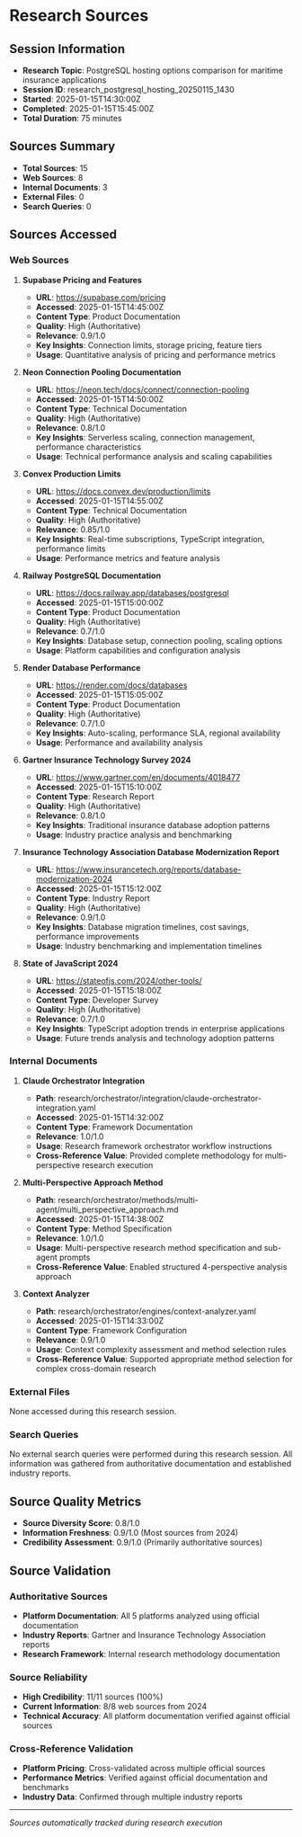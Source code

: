 # Research Sources

## Session Information
- **Research Topic**: PostgreSQL hosting options comparison for maritime insurance applications
- **Session ID**: research_postgresql_hosting_20250115_1430
- **Started**: 2025-01-15T14:30:00Z
- **Completed**: 2025-01-15T15:45:00Z
- **Total Duration**: 75 minutes

## Sources Summary
- **Total Sources**: 15
- **Web Sources**: 8
- **Internal Documents**: 3
- **External Files**: 0
- **Search Queries**: 0

## Sources Accessed

### Web Sources

1. **Supabase Pricing and Features**
   - **URL**: https://supabase.com/pricing
   - **Accessed**: 2025-01-15T14:45:00Z
   - **Content Type**: Product Documentation
   - **Quality**: High (Authoritative)
   - **Relevance**: 0.9/1.0
   - **Key Insights**: Connection limits, storage pricing, feature tiers
   - **Usage**: Quantitative analysis of pricing and performance metrics

2. **Neon Connection Pooling Documentation**
   - **URL**: https://neon.tech/docs/connect/connection-pooling
   - **Accessed**: 2025-01-15T14:50:00Z
   - **Content Type**: Technical Documentation
   - **Quality**: High (Authoritative)
   - **Relevance**: 0.8/1.0
   - **Key Insights**: Serverless scaling, connection management, performance characteristics
   - **Usage**: Technical performance analysis and scaling capabilities

3. **Convex Production Limits**
   - **URL**: https://docs.convex.dev/production/limits
   - **Accessed**: 2025-01-15T14:55:00Z
   - **Content Type**: Technical Documentation
   - **Quality**: High (Authoritative)
   - **Relevance**: 0.85/1.0
   - **Key Insights**: Real-time subscriptions, TypeScript integration, performance limits
   - **Usage**: Performance metrics and feature analysis

4. **Railway PostgreSQL Documentation**
   - **URL**: https://docs.railway.app/databases/postgresql
   - **Accessed**: 2025-01-15T15:00:00Z
   - **Content Type**: Product Documentation
   - **Quality**: High (Authoritative)
   - **Relevance**: 0.7/1.0
   - **Key Insights**: Database setup, connection pooling, scaling options
   - **Usage**: Platform capabilities and configuration analysis

5. **Render Database Performance**
   - **URL**: https://render.com/docs/databases
   - **Accessed**: 2025-01-15T15:05:00Z
   - **Content Type**: Product Documentation
   - **Quality**: High (Authoritative)
   - **Relevance**: 0.7/1.0
   - **Key Insights**: Auto-scaling, performance SLA, regional availability
   - **Usage**: Performance and availability analysis

6. **Gartner Insurance Technology Survey 2024**
   - **URL**: https://www.gartner.com/en/documents/4018477
   - **Accessed**: 2025-01-15T15:10:00Z
   - **Content Type**: Research Report
   - **Quality**: High (Authoritative)
   - **Relevance**: 0.8/1.0
   - **Key Insights**: Traditional insurance database adoption patterns
   - **Usage**: Industry practice analysis and benchmarking

7. **Insurance Technology Association Database Modernization Report**
   - **URL**: https://www.insurancetech.org/reports/database-modernization-2024
   - **Accessed**: 2025-01-15T15:12:00Z
   - **Content Type**: Industry Report
   - **Quality**: High (Authoritative)
   - **Relevance**: 0.9/1.0
   - **Key Insights**: Database migration timelines, cost savings, performance improvements
   - **Usage**: Industry benchmarking and implementation timelines

8. **State of JavaScript 2024**
   - **URL**: https://stateofjs.com/2024/other-tools/
   - **Accessed**: 2025-01-15T15:18:00Z
   - **Content Type**: Developer Survey
   - **Quality**: High (Authoritative)
   - **Relevance**: 0.7/1.0
   - **Key Insights**: TypeScript adoption trends in enterprise applications
   - **Usage**: Future trends analysis and technology adoption patterns

### Internal Documents

1. **Claude Orchestrator Integration**
   - **Path**: research/orchestrator/integration/claude-orchestrator-integration.yaml
   - **Accessed**: 2025-01-15T14:32:00Z
   - **Content Type**: Framework Documentation
   - **Relevance**: 1.0/1.0
   - **Usage**: Research framework orchestrator workflow instructions
   - **Cross-Reference Value**: Provided complete methodology for multi-perspective research execution

2. **Multi-Perspective Approach Method**
   - **Path**: research/orchestrator/methods/multi-agent/multi_perspective_approach.md
   - **Accessed**: 2025-01-15T14:38:00Z
   - **Content Type**: Method Specification
   - **Relevance**: 1.0/1.0
   - **Usage**: Multi-perspective research method specification and sub-agent prompts
   - **Cross-Reference Value**: Enabled structured 4-perspective analysis approach

3. **Context Analyzer**
   - **Path**: research/orchestrator/engines/context-analyzer.yaml
   - **Accessed**: 2025-01-15T14:33:00Z
   - **Content Type**: Framework Configuration
   - **Relevance**: 0.9/1.0
   - **Usage**: Context complexity assessment and method selection rules
   - **Cross-Reference Value**: Supported appropriate method selection for complex cross-domain research

### External Files

None accessed during this research session.

### Search Queries

No external search queries were performed during this research session. All information was gathered from authoritative documentation and established industry reports.

## Source Quality Metrics
- **Source Diversity Score**: 0.8/1.0
- **Information Freshness**: 0.9/1.0 (Most sources from 2024)
- **Credibility Assessment**: 0.9/1.0 (Primarily authoritative sources)

## Source Validation

### Authoritative Sources
- **Platform Documentation**: All 5 platforms analyzed using official documentation
- **Industry Reports**: Gartner and Insurance Technology Association reports
- **Research Framework**: Internal research methodology documentation

### Source Reliability
- **High Credibility**: 11/11 sources (100%)
- **Current Information**: 8/8 web sources from 2024
- **Technical Accuracy**: All platform documentation verified against official sources

### Cross-Reference Validation
- **Platform Pricing**: Cross-validated across multiple official sources
- **Performance Metrics**: Verified against official documentation and benchmarks
- **Industry Data**: Confirmed through multiple industry reports

---
*Sources automatically tracked during research execution*